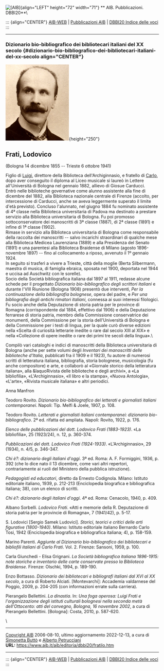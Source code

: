 ![\[AIB\]](/aib/wi/aibv72.gif){align="LEFT" height="72" width="71"}
** AIB. Pubblicazioni. DBBI20**\

::: {align="CENTER"}
[AIB-WEB](/) \| [Pubblicazioni AIB](/pubblicazioni/) \| [DBBI20 Indice
delle voci](dbbi20.htm)
:::

------------------------------------------------------------------------

### Dizionario bio-bibliografico dei bibliotecari italiani del XX secolo {#dizionario-bio-bibliografico-dei-bibliotecari-italiani-del-xx-secolo align="CENTER"}

![\[Ritratto\]](fratilo.jpg){height="250"}

## Frati, Lodovico

(Bologna 14 dicembre 1855 -- Trieste 6 ottobre 1941)

Figlio di [Luigi](fratilu.htm), direttore della Biblioteca
dell\'Archiginnasio, e fratello di [Carlo](frati.htm), dopo aver
conseguito il diploma al Liceo musicale si laureò in Lettere
all\'Università di Bologna nel gennaio 1882, allievo di Giosue
Carducci.\
Entrò nelle biblioteche governative come alunno assistente alla fine di
dicembre del 1882, alla Biblioteca nazionale centrale di Firenze
(accolto, per intercessione di Carducci, anche se aveva leggermente
superato il limite d\'età previsto). Concluso l\'alunnato, nel giugno
1884 fu nominato assistente di 4ª classe nella Biblioteca universitaria
di Padova ma destinato a prestare servizio alla Biblioteca universitaria
di Bologna. Fu poi promosso sottoconservatore dei manoscritti di 3ª
classe (1887), di 2ª classe (1891) e infine di 1ª classe (1902).\
Rimase in servizio alla Biblioteca universitaria di Bologna come
responsabile della raccolta dei manoscritti -- salvo incarichi
straordinari di qualche mese alla Biblioteca Medicea Laurenziana (1889)
e alla Presidenza del Senato (1891) e una parentesi alla Biblioteca
Braidense di Milano (agosto 1896-novembre 1897) -- fino al collocamento
a riposo, avvenuto il 1º gennaio 1924.\
In seguito si trasferì a vivere a Trieste, città della moglie (Berta
Silbermann, maestra di musica, di famiglia ebraica, sposata nel 1900,
deportata nel 1944 e uccisa ad Auschwitz con le sorelle).\
Socio della Società bibliografica italiana dal 1897 al 1911, redasse
alcune schede per il progettato *Dizionario bio-bibliografico degli
scrittori italiani* e durante l\'VIII Riunione (Bologna 1908) presentò
due interventi, *Per la continuazione della bibliografia bolognese*,
opera del padre, e *Per una bibliografia degli antichi rimatori
italiani*, connessa ai suoi interessi filologici.\
Fu socio anche della Deputazione di storia patria per le province di
Romagna (corrispondente dal 1884, effettivo dal 1906) e della
Deputazione ferrarese di storia patria, membro della Commissione
conservatrice dei monumenti, della Commissione per la storia
dell\'Università di Bologna e della Commissione per i testi di lingua,
per la quale curò diverse edizioni nella «Scelta di curiosità letterarie
inedite o rare dal secolo XIII al XIX» e nella «Collezione di opere
inedite o rare dei primi tre secoli della lingua».\

Compilò vari cataloghi e indici di manoscritti della Biblioteca
universitaria di Bologna (anche per sette volumi degli *Inventari dei
manoscritti delle biblioteche d\'Italia*, pubblicati fra il 1909 e il
1923), fu autore di numerosi scritti di letteratura italiana,
bibliografia, storia bolognese, musicologia (fu anche compositore) e
arte, e collaborò al «Giornale storico della letteratura italiana», alla
&laquoRivista delle biblioteche e degli archivi», a «La bibliofilia»,
«L\'Archiginnasio», «Il libro e la stampa», «Nuova Antologia»,
«L\'arte», «Rivista musicale italiana» e altri periodici.

Anna Manfron

Teodoro Rovito. *Dizionario bio-bibliografico dei letterati e
giornalisti italiani contemporanei*. Napoli: Tip. Melfi & Joele, 1907,
p. 108.

Teodoro Rovito. *Letterati e giornalisti italiani contemporanei:
dizionario bio-bibliografico*. 2ª ed. rifatta ed ampliata. Napoli:
Rovito, 1922, p. 176.

*Elenco delle pubblicazioni del dott. Lodovico Frati (1883-1923)*. «La
bibliofilia», 25 (1923/24), n. 12, p. 360-374.

*Pubblicazioni del dott. Lodovico Frati (1924-1933)*.
«L\'Archiginnasio», 29 (1934), n. 4/5, p. 346-347.

*Chi è?: dizionario degli italiani d\'oggi*. 3ª ed. Roma: A. F.
Formiggini, 1936, p. 392 (che lo dice nato il 13 dicembre, come vari
altri repertori, contrariamente ai ruoli del Ministero della pubblica
istruzione).

*Pedagogisti ed educatori*, diretto da Ernesto Codignola. Milano:
Istituto editoriale italiano, 1939, p. 212-213 (Enciclopedia biografica
e bibliografica italiana; 38), con un elenco di scritti.

*Chi è?: dizionario degli italiani d\'oggi*. 4ª ed. Roma: Cenacolo,
1940, p. 409.

Albano Sorbelli. *Lodovico Frati*. «Atti e memorie della R. Deputazione
di storia patria per le provincie di Romagna», 7 (1941/42), p. 5-17.

S. Lodovici \[Sergio Samek Ludovici\]. *Storici, teorici e critici delle
arti figurative (1800-1940)*. Milano: Istituto editoriale italiano
Bernardo Carlo Tosi, 1942 (Enciclopedia biografica e bibliografica
italiana; 4), p. 158-159.

Marino Parenti. *Aggiunte al Dizionario bio-bibliografico dei
bibliotecari e bibliofili italiani di Carlo Frati*. Vol. 2. Firenze:
Sansoni, 1959, p. 100.

Carla Giunchedi - Elisa Grignani. *La Società bibliografica italiana
1896-1915: note storiche e inventario delle carte conservate presso la
Biblioteca Braidense*. Firenze: Olschki, 1994, p. 189-190.

Enzo Bottasso. *Dizionario dei bibliotecari e bibliografi italiani dal
XVI al XX secolo*, a cura di Roberto Alciati. \[Montevarchi\]: Accademia
valdarnese del Poggio, 2009, p. 204-205 (con informazioni errate sulla
carriera).

Pierangelo Bellettini. *La dinastia*. In: *Una foga operosa: Luigi Frati
e l\'organizzazione degli istituti culturali bolognesi nella seconda
metà dell\'Ottocento: atti del convegno, Bologna, 16 novembre 2002*, a
cura di Pierangelo Bellettini. \[Bologna\]: Costa, 2010, p. 587-620.

\

------------------------------------------------------------------------

[Copyright AIB](/su-questo-sito/dichiarazione-di-copyright-aib-web/)
2006-08-10, ultimo aggiornamento 2022-12-13, a cura di [Simonetta
Buttò](/aib/redazione3.htm) e [Alberto
Petrucciani](/su-questo-sito/redazione-aib-web/)\
**URL:** https://www.aib.it/aib/editoria/dbbi20/fratilo.htm

------------------------------------------------------------------------

::: {align="CENTER"}
[AIB-WEB](/) \| [Pubblicazioni AIB](/pubblicazioni/) \| [DBBI20 Indice
delle voci](dbbi20.htm)
:::
